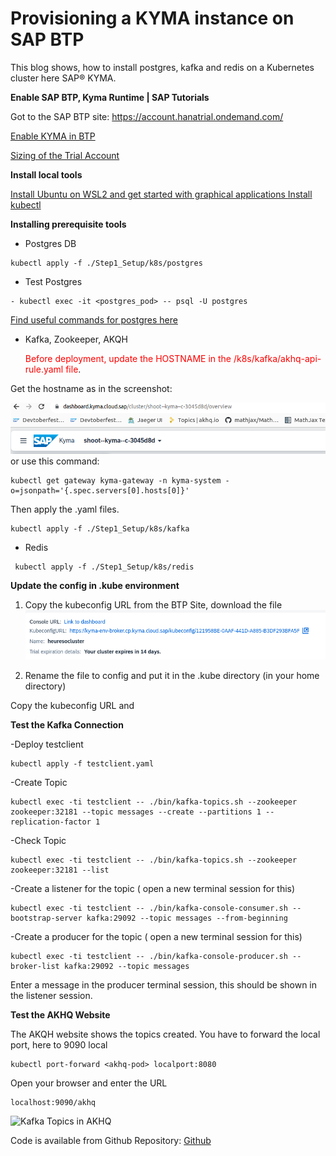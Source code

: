 # Provisioning a KYMA instance on SAP BTP

This blog shows, how to install postgres, kafka and redis on a Kubernetes cluster here SAP® KYMA. 

**Enable SAP BTP, Kyma Runtime | SAP Tutorials**

Got to the SAP BTP site: https://account.hanatrial.ondemand.com/

[Enable KYMA in BTP](https://developers.sap.com/tutorials/cp-kyma-getting-started.html)

[Sizing of the Trial Account](https://help.sap.com/docs/btp/sap-business-technology-platform/about-trial-account)

**Install local tools**

[Install Ubuntu on WSL2 and get started with graphical applications ](https://ubuntu.com/tutorials/install-ubuntu-on-wsl2-on-windows-11-with-gui-support#1-overview)
[Install kubectl](https://kubernetes.io/docs/tasks/tools/)

**Installing prerequisite tools**

- Postgres DB

``` kubectl
kubectl apply -f ./Step1_Setup/k8s/postgres
```

- Test Postgres
``` kubectl 
- kubectl exec -it <postgres_pod> -- psql -U postgres
```

[Find useful commands for postgres here]( https://docs.vmware.com/en/VMware-SQL-with-Postgres-for-Kubernetes/1.9/tanzu-postgres-k8s/GUID-accessing.html)

- Kafka, Zookeeper, AKQH

  <span style="color: red;">Before deployment, update the HOSTNAME in the /k8s/kafka/akhq-api-rule.yaml file</span>.

Get the hostname as in the screenshot:

![Hostname Kyma](hostname_kyma.png) or use this command:

``` kubectl
kubectl get gateway kyma-gateway -n kyma-system -o=jsonpath='{.spec.servers[0].hosts[0]}'
```

Then apply the .yaml files.

``` kubectl
kubectl apply -f ./Step1_Setup/k8s/kafka 
```

- Redis

``` kubectl
 kubectl apply -f ./Step1_Setup/k8s/redis
```

**Update the config in .kube environment**
1. Copy the kubeconfig URL from the BTP Site, download the file
   ![img.png](kubeconfig.png)

2. Rename the file to config and put it in the  .kube directory (in your home directory)

Copy the kubeconfig URL and



**Test the Kafka Connection**

-Deploy testclient
``` kubectl
kubectl apply -f testclient.yaml
```

-Create Topic
``` kubectl
kubectl exec -ti testclient -- ./bin/kafka-topics.sh --zookeeper zookeeper:32181 --topic messages --create --partitions 1 --replication-factor 1
```

-Check Topic
``` kubectl
kubectl exec -ti testclient -- ./bin/kafka-topics.sh --zookeeper zookeeper:32181 --list
```

-Create a listener for the topic ( open a new terminal session for this)
``` kubectl
kubectl exec -ti testclient -- ./bin/kafka-console-consumer.sh --bootstrap-server kafka:29092 --topic messages --from-beginning
```

-Create a producer for the topic ( open a new terminal session for this)
``` kubectl
kubectl exec -ti testclient -- ./bin/kafka-console-producer.sh --broker-list kafka:29092 --topic messages
```
Enter a message in the producer terminal session, this should be shown in the listener session.


**Test the AKHQ Website**

The AKQH website shows the topics created. You have to forward the local port, here to 9090 local

``` kubectl
kubectl port-forward <akhq-pod> localport:8080
```

Open your browser and enter the URL
``` url
localhost:9090/akhq
```

![Kafka Topics in AKHQ](img.png)

Code is available from Github Repository: [Github](https://github.com/mizmauz/heureso_kyma)
